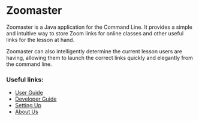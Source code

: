 # Zoomaster

Zoomaster is a Java application for the Command Line. It provides a simple and intuitive way to store Zoom links for online classes and other useful links for the lesson at hand.

Zoomaster can also intelligently determine the current lesson users are having, allowing them to launch the correct links quickly and elegantly from the command line.

### Useful links:
* [User Guide](UserGuide.md)
* [Developer Guide](DeveloperGuide.md)
* [Setting Up](SettingUp.md)
* [About Us](AboutUs.md)
